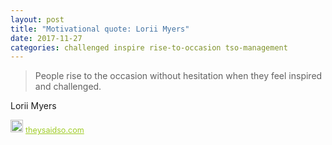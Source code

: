 ```yaml
---
layout: post
title: "Motivational quote: Lorii Myers"
date: 2017-11-27
categories: challenged inspire rise-to-occasion tso-management
---
```

> People rise to the occasion without hesitation when they feel inspired and challenged.

Lorii Myers

<span style="z-index:50;font-size:0.9em;"><img src="https://theysaidso.com/branding/theysaidso.png" height="20" width="20" alt="theysaidso.com"/><a href="https://theysaidso.com" title="Powered by quotes from theysaidso.com" style="color: #9fcc25; margin-left: 4px; vertical-align: middle;">theysaidso.com</a></span>
